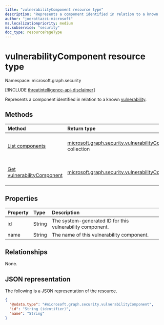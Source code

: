 ```yaml
---
title: "vulnerabilityComponent resource type"
description: "Represents a component identified in relation to a known vulnerability."
author: "joerattazzi-microsoft"
ms.localizationpriority: medium
ms.subservice: "security"
doc_type: resourcePageType
---
```


# vulnerabilityComponent resource type

Namespace: microsoft.graph.security

[!INCLUDE [threatintelligence-api-disclaimer](../../includes/threatintelligence-api-disclaimer.md)]

Represents a component identified in relation to a known [vulnerability](../resources/security-vulnerability.md).

## Methods

| Method                                                                      | Return type                                                                                        | Description                                                                                                                                           |
| :-------------------------------------------------------------------------- | :------------------------------------------------------------------------------------------------- | :---------------------------------------------------------------------------------------------------------------------------------------------------- |
|[List components](../api/security-vulnerability-list-components.md)|[microsoft.graph.security.vulnerabilityComponent](../resources/security-vulnerabilitycomponent.md) collection| Get a list of vulnerabilityComponent objects related to a known [vulnerability](../resources/security-vulnerability.md).|
|[Get vulnerabilityComponent](../api/security-vulnerabilitycomponent-get.md)|[microsoft.graph.security.vulnerabilityComponent](../resources/security-vulnerabilitycomponent.md)|Read the properties and relationships of a vulnerabilityComponent object.|

## Properties

| Property | Type   | Description                                               |
| :------- | :----- | :-------------------------------------------------------- |
| id       | String | The system-generated ID for this vulnerability component. |
| name     | String | The name of this vulnerability component.                 |

## Relationships

None.

## JSON representation

The following is a JSON representation of the resource.

<!-- {
  "blockType": "resource",
  "keyProperty": "id",
  "@odata.type": "microsoft.graph.security.vulnerabilityComponent",
  "openType": false
}
-->

```json
{
  "@odata.type": "#microsoft.graph.security.vulnerabilityComponent",
  "id": "String (identifier)",
  "name": "String"
}
```
